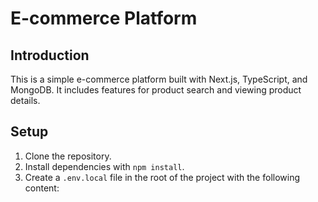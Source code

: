 # E-commerce Platform

## Introduction

This is a simple e-commerce platform built with Next.js, TypeScript, and MongoDB. It includes features for product search and viewing product details.

## Setup

1. Clone the repository.
2. Install dependencies with `npm install`.
3. Create a `.env.local` file in the root of the project with the following content:
